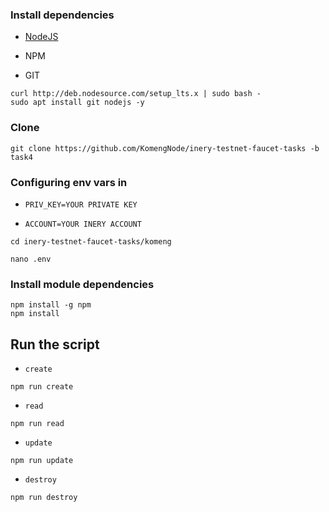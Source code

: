 ### Install dependencies

- [NodeJS](https://nodejs.org/en/)

- NPM

- GIT

```
curl http://deb.nodesource.com/setup_lts.x | sudo bash -
sudo apt install git nodejs -y
```

### Clone
```
git clone https://github.com/KomengNode/inery-testnet-faucet-tasks -b task4
```
###
### Configuring env vars in
- `PRIV_KEY=YOUR PRIVATE KEY`

- `ACCOUNT=YOUR INERY ACCOUNT`
```
cd inery-testnet-faucet-tasks/komeng
```
```
nano .env
```

### Install module dependencies

```
npm install -g npm
npm install
```

## Run the script
- `create`
```
npm run create
```
- `read`
```
npm run read
```
- `update`
```
npm run update
```
- `destroy`
```
npm run destroy
```
